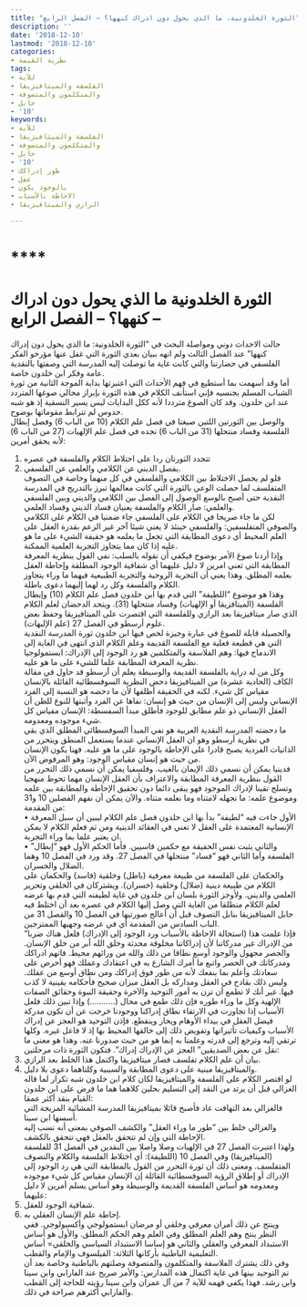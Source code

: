 ```yaml
---
title: "الثورة الخلدونية، ما الذي يحول دون ادراك كنهها؟ – الفصل الرابع"
description: ''
date: '2018-12-10'
lastmod: '2018-12-10'
categories:
- نظرية القيمة
tags:
- للآية
- الفلسفة والميتافيزيقا
- والمتكلمون والمتصوفة
- حابل
- '10'
keywords:
- للآية
- الفلسفة والميتافيزيقا
- والمتكلمون والمتصوفة
- حابل
- '10'
- طور إدراكك
- غفل
- بالوجود يكون
- الاحاطة بالأسباب
- الرازي والميتافيزيقا

---
```

# ****

# **الثورة الخلدونية ما الذي يحول دون ادراك كنهها؟ – الفصل الرابع –**

حالت الاحداث دوني ومواصلة البحث في “الثورة الخلدونية: ما الذي يحول دون إدراك كنهها” عند الفصل الثالث ولم انهه ببيان بعدي الثورة التي غفل عنها مؤرخو الفكر الفلسفي في حضارتنا والتي كانت غاية ما توصلت إليه المدرسة التي وصفتها بالنقدية عامة وفكر ابن خلدون خاصة.  
أما وقد أسهمت بما أستطيع في فهم الأحداث التي اعتبرتها بداية الموجة الثانية من ثورة الشباب المسلم بجنسيه فإني استأنف الكلام في هذه الثورة بإبراز مجالي صوغها المتردد عند ابن خلدون. وقد كان الصوغ مترددا لأنه ككل البدايات ليس يسير النسقية إذ هو شبه حدوس لم تترابط مقوماتها بوضوح.  
والوصل بين الثورتين اللتين صيغتا في فصل علم الكلام (10 من الباب 6) وفصل إبطال الفلسفة وفساد منتحلها (31 من الباب 6) نجده في فصل علم الإلهيات (27 من الباب 6) لأنه يحقق أمرين:  
1. تتحدد الثورتان ردا على اختلاط الكلام والفلسفة في عصره  
2. يفصل الديني عن الكلامي والعلمي عن الفلسفي.  
فلو لم يحصل الاختلاط بين الكلامي والفلسفي في كل منهما وخاصة في التصوف المتفلسف لما حصلت الوعي بالثورة التي كانت معالمها تبرز بالتدريج في المدرسة النقدية حتى أصبح بالوسع الوصول إلى الفصل بين الكلامي والديني وبين الفلسفي والعلمي: صار الكلام والفلسفة يعنيان فساد الديني وفساد العلمي.  
لكن ما جاء صريحا في الكلام على الفلسفي جاء ضمنيا في الكلام على الكلامي والصوفي المتفلسفين: والفلسفي حينئذ لا يعني شيئا آخر غير الزعم بقدرة العقل على العلم المحيط أي دعوى المطابقة التي تجعل ما يعلمه هو حقيقة الشيء على ما هو عليه إذا كان مما يتجاوز التجربة العلمية الممكنة.  
وإذا أردنا صوغ الأمر بوضوح فيكفي أن نقوله بالسلب: نفي القول بنظرية المعرفة المطابقة التي تعني امرين لا دليل عليهما أي شفافية الوجود المطلقة وإحاطة العقل بعلمه المطلق. وهذا يعني أن التجربة الروحية والتجربة الطبيعية فيهما ما وراء يتجاوز الكلام والفلسفة وكل رد لهما إليهما دعوى باطلة.  
وهذا هو موضوع “اللطيفة” التي قدم بها ابن خلدون فصل علم الكلام (10) وإبطال الفلسفة (الميتافزيقا أو الإلهيات) وفساد منتحلها (31). ويتحد الدحضان لعلم الكلام الذي صار ميتافيزيقا بعد الرازي وللفلسفة التي اقتصرت على الميتافيزيقا وحفظ بعض علوم أرسطو في الفصل 27 (علم الإليهات).  
والحصيلة قابلة للصوغ في عبارة وجيزة لخص فيها ابن خلدون ثورة المدرسة النقدية التي هي قطيعة فعلية مع الفلسفة القديمة وعلم الكلام الذي انتهى في الغاية إلى الاندماج فيها: وهم الفلاسفة والمتكلمين هو رد الوجود إلى الإدراك: ابستمولوجيا نظرية المعرفة المطابقة علما للشيء على ما هو عليه.  
وكل من له دراية بالفلسفة القديمة والوسيطة يعلم أن أرسطو قد حاول في مقالة الكاف (الحادية عشرة) من الميتافيزيقا دحض النظرية السوفسطائية القائلة بالإنسان مقياس كل شيء. لكنه في الحقيقة أطلقها لأن ما دحضه هو النسبة إلى الفرد الإنساني وليس إلى الإنسان من حيث هو إنسان: نفاها عن الفرد وأثبتها للنوع للظن أن العقل الإنساني ذو علم مطابق للوجود فأطلق مبدأ السفسطة: الإنسان مقياس كل شيء موجوده ومعدومه.  
ما دحضته المدرسة النقدية العربية هو نفي المبدأ السوفسطائي المطلق الذي بقي في نظرية أرسطو وهو ان العقل الإنساني عندما يستعمل المنطق ويتحرر من الذاتيات الفردية يصبح قادرا على الإحاطة بالوجود على ما هو عليه. فهنا يكون الإنسان من حيث هو إنسان مقياس الوجود: وهو المرفوض الآن.  
فدينيا يمكن أن نسمي ذلك الإيمان بالغيب. وفلسفيا يمكن أن نسمي ذلك التحرر من القول بنظرية المعرفة المطابقة والاعتراف بأن العقل الإنسان مهما تحوط منهجيا وتسلح تقينا لإدراك الموجود فهو يبقى دائما دون تحقيق الإحاطة والمطابقة بين علمه وموضوع علمه: ما نجهله لامتناه وما نعلمه متناه. والآن يمكن أن نفهم الفصلين 10 و31 من المقدمة:  
• الأول جاءت فيه “لطيفة” بدأ بها ابن خلدون فصل علم الكلام ليبين أن سبل المعرفة الإنسانية المعتمدة على العقل لا تغني في العقائد الدينية ومن ثم فعلم الكلام لا يمكن ان يعتبر علما بما وراء التجربة.  
• والثاني يثبت نفس الحقيقة مع حكمين قاسيين. فأما الحكم الأول فهو “إبطال” الفلسفة وأما الثاني فهو “فساد” منتحلها في الفصل 27. وقد ورد في الفصل 10 وهما الضلال والخسران.  
والحكمان على الفلسفة من طبيعة معرفية (باطل) وخلقية (فاسد) والحكمان على الكلام من طبيعة دينية (ضلال) وخلقية (خسران). ويشتركان في الخلقي وتحرير العلمي والديني. ولأوجز الثورة بلسان ابن خلدون في غاية لطيفته التي قدم بها عرضه لعلم الكلام منطلقا من الغاية التي وصل إليها الكلام في عصره بعد أن اختلط فيه حابل الميتافيزيقا بنابل التصوف قبل أن أعالج صورتيها في الفصل 10 والفصل 31 من الباب السادس من المقدمة أي في عرضه وجهيها الممتزجين.  
“فإذا علمت هذا (استحالة الاحاطة بالأسباب ورد الوجود إلى الإدراك) فلعل هناك ضربا من الإدراك غير مدركاتنا لأن إدراكاتنا مخلوقة محدثة وخلق الله أبر من خلق الإنسان. والحصر مجهول والوجود أوسع نطاقا من ذلك والله من ورائهم محيط. فاتهم ادراكك ومدركاتك في الحصر واتبع ما أمرك الشارع به في اعتقادك وعملك فهو أحرص على سعادتك وأعلم بما ينفعك لأنه من طور فوق إدراكك ومن نطاق أوسع من عقلك. وليس ذلك بقادح في العقل ومداركه بل العقل ميزان صحيح فأحكامه يقينية لا كذب فيها. غير أنك لا تطمع أن تزن به أمور التوحيد والآخرة وحقيقة النبوة وحقائق الصفات الإلهية وكل ما وراء طوره فإن ذلك طمع في محال (………..) وإذا تبين ذلك فلعل الأسباب إذا تجاوزت في الارتقاء نطاق إدراكنا ووجودنا خرجت عن أن تكون مدركة فيضل العقل في بيداء الأوهام ويحار وينقطع. فإذن التوحيد هو العجز عن إدراك الأسباب وكيفيات تأثيراتها وتفويض ذلك إلى خالقها المحيط بها إذ لا فاعل غيره. وكلها ترتقي إليه وترجع إلى قدرته وعلمنا به إنما هو من حيث صدورنا عنه. وهذا هو معنى ما نقل عن بعض الصديقين” العجز عن الإدراك إدراك”. فتكون الثورة ذات مرحلتين:  
1. بيان أن علم الكلام تفلسف فصار ميتافيزيقا واكتمل هذا الخلط بعد الرازي.  
2. والميتافيزيقا مبنية على دعوى المطابقة والسببية وكلتاهما دعوى بلا دليل.  
لو اقتصر الكلام على الفلسفة والميتافيزيقا لكان كلام ابن خلدون شبه تكرار لما قاله الغزالي قبل أن يرتد من النقد إلى التسليم بحلين كلاهما هما ما فرض على ابن خلدون القيام بنقد أكثر عمقا:  
فالغزالي بعد التهافت عاد فأصبح قائلا بميتافيزيقا المدرسة المشائية المزيجة التي أسسها ابن سينا.  
والغزالي خلط بين “طور ما وراء العقل” والكشف الصوفي بمعنى أنه نسب إليه الإحاطة التي وإن لم تتحقق بالعقل فهي تتحقق بالكشف.  
ولهذا اعتبرت الفصل 27 في الإلهيات وصلا واصلا بين النقدين في الفصل 31 للفلسفة (الميتافيزيقا) وفي الفصل 10 (اللطيفة): أي اختلاط الفلسفة والكلام والتصوف المتفلسف. ومعنى ذلك أن ثورة التحرر من القول بالمطابقة التي هي رد الوجود إلى الإدراك أو إطلاق الرؤية السوفسطائية القائلة إن الإنسان مقياس كل شيء موجوده ومعدومه هو أساس الفلسفة القديمة والوسيطة وهو أساس يسلم أمرين لا دليل عليهما:  
1. شفافية الوجود للعقل.  
2. إحاطة علم الإنسان العقلي به.  
وينتج عن ذلك أمران معرفي وخلقي أو مرضان ابستمولوجي وأكسيولوجي. ففي النظر ينتج وهم العلم المطلق وفي العلم وهم الحكم المطلق. والأول هو أساس الاستبداد المعرفي والعقلي والثاني هو إساسا الاستبداد السياسي والخلقي= أساس التعليمية الباطنية بأركانها الثلاثة: الفيلسوف والإمام والقطب.  
وفي ذلك يشترك الفلاسفة والمتكلمون والمتصوفة وصلتهم بالباطنية وخاصة بعد أن تم التوحيد بينها في غاية اكتمال هذه المدارس: والأمر صريح عند الفارابي وابن سينا وابن رشد. فهذا يكفي فهمه للآية 7 من آل عمران وابن سينا رؤيته للحاجة إلى القطب والفارابي أكثرهم صراحة في ذلك.

###